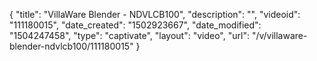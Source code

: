 {
    "title": "VillaWare Blender - NDVLCB100",
    "description": "",
    "videoid": "111180015",
    "date_created": "1502923667",
    "date_modified": "1504247458",
    "type": "captivate",
    "layout": "video",
    "url": "\/v\/villaware-blender-ndvlcb100\/111180015"
}